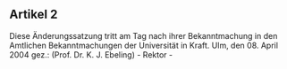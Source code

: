 ## Artikel 2

Diese Änderungssatzung tritt am Tag nach ihrer Bekanntmachung in den Amtlichen Bekanntmachungen der Universität in Kraft. Ulm, den 08. April 2004 gez.: (Prof. Dr. K. J. Ebeling) - Rektor -

